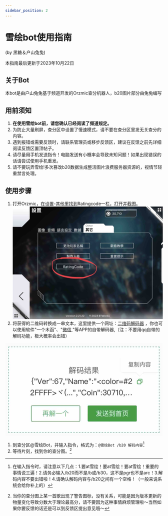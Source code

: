 ```yaml
---
sidebar_position: 2
---
```


# 雪绘bot使用指南

(by 黑糖＆户山兔兔)

本指南最后更新于2023年10月22日

## 关于Bot

本bot是由户山兔兔基于频道开发的Orzmic查分机器人，b20图片部分由兔兔编写

## 用前须知

1. **在使用雪绘bot前，请您确认已经阅读了频道规定。**
2. 为防止大量刷屏，查分区中设置了慢速模式，请不要在查分区里发无关查分的内容。
3. 遇到报错或需要反馈时，请联系管理员或移步反馈区，建议在反馈之前先详细阅读反馈区置顶帖子。
4. 请尽量用手机发送指令！电脑发送有小概率会导致未知问题！如果出现错误的话请尝试使用手机重发。
5. 请不要玩弄雪绘!多次篡改b20数据生成整活图片浪费服务器资源的，视情节轻重禁言处理。

## 使用步骤

1. 打开Orzmic，在设置-其他里找到Ratingcode一栏，打开并截图。
![Alt text](./img/RcUI.png)
2. 将获得的二维码转换成一串文本，这里提供一个网址：[二维码解码器](https://cli.im/deqr )
，你也可以使用软件"一个木函"、"<a href="weixin://">微信 </a>"等APP的自带解码器,（注：不要用qq自带的解码功能，极大概率会出错）

![Alt text](./img/qrcode.png)






1. 到查分区@雪绘Bot，并输入指令，格式为：`@雪绘Bot /b20 解码内容`[^（1）]
2. 等待片刻，找到你的查分图。[^（2）]

[^（1）]: 在输入指令时，请注意以下几点：1.要at雪绘！要at雪绘！要at雪绘！重要的事情说三遍！2.请务必输入/b20而不是/b或/b30，这不是pgr也不是arc！3.解码内容不要出错啦！4.请确认解码内容与/b20之间有一个空格！（一般来说系统会给你补上的）

[^（2）]: 当你的查分图上某一首歌出现了警告图标，没有关系，可能是因为版本更新的物量变化导致分数大于理论最高分，请不要因为这种事情麻烦管理啦～当然如果你要反馈的话还是可以到反馈区提出意见哦～